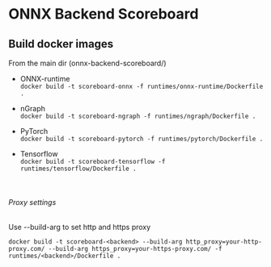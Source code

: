 # ONNX Backend Scoreboard

## Build docker images
From the main dir (onnx-backend-scoreboard/) 

* ONNX-runtime <br/>
`docker build -t scoreboard-onnx -f runtimes/onnx-runtime/Dockerfile .`

* nGraph <br/>
`docker build -t scoreboard-ngraph -f runtimes/ngraph/Dockerfile .`

* PyTorch <br/>
`docker build -t scoreboard-pytorch -f runtimes/pytorch/Dockerfile .`

* Tensorflow <br/>
`docker build -t scoreboard-tensorflow -f runtimes/tensorflow/Dockerfile .`


<br/>

###### Proxy settings
Use --build-arg to set http and https proxy

`docker build -t scoreboard-<backend> --build-arg http_proxy=your-http-proxy.com/ --build-arg https_proxy=your-https-proxy.com/ -f runtimes/<backend>/Dockerfile .`
